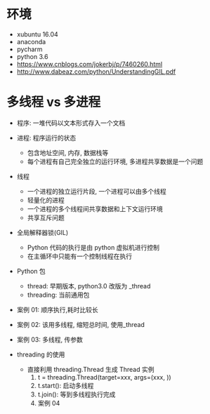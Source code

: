 # 环境
- xubuntu 16.04
- anaconda
- pycharm
- python 3.6
- https://www.cnblogs.com/jokerbj/p/7460260.html
- http://www.dabeaz.com/python/UnderstandingGIL.pdf

# 多线程 vs 多进程
- 程序: 一堆代码以文本形式存入一个文档
- 进程: 程序运行的状态
    - 包含地址空间, 内存, 数据栈等
    - 每个进程有自己完全独立的运行环境, 多进程共享数据是一个问题
- 线程
    - 一个进程的独立运行片段, 一个进程可以由多个线程
    - 轻量化的进程
    - 一个进程的多个线程间共享数据和上下文运行环境
    - 共享互斥问题
- 全局解释器锁(GIL)
    - Python 代码的执行是由 python 虚拟机进行控制
    - 在主循环中只能有一个控制线程在执行 

- Python 包
    - thread: 早期版本, python3.0 改版为 _thread
    - threading: 当前通用包
- 案例 01: 顺序执行,耗时比较长
- 案例 02: 该用多线程, 缩短总时间, 使用_thread
- 案例 03: 多线程, 传参数

- threading 的使用
    - 直接利用 threading.Thread 生成 Thread 实例
        1. t = threading.Thread(target=xxx, args=(xxx, ))
        2. t.start(): 启动多线程
        3. t.join(): 等到多线程执行完成
        4. 案例 04